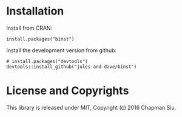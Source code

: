 Installation
============

Install from CRAN:

    install.packages("binst")

Install the development version from github:

    # install.packages("devtools")
    devtools::install_github("jules-and-dave/binst")

License and Copyrights
======================

This library is released under MIT, Copyright (c) 2016 Chapman Siu.
